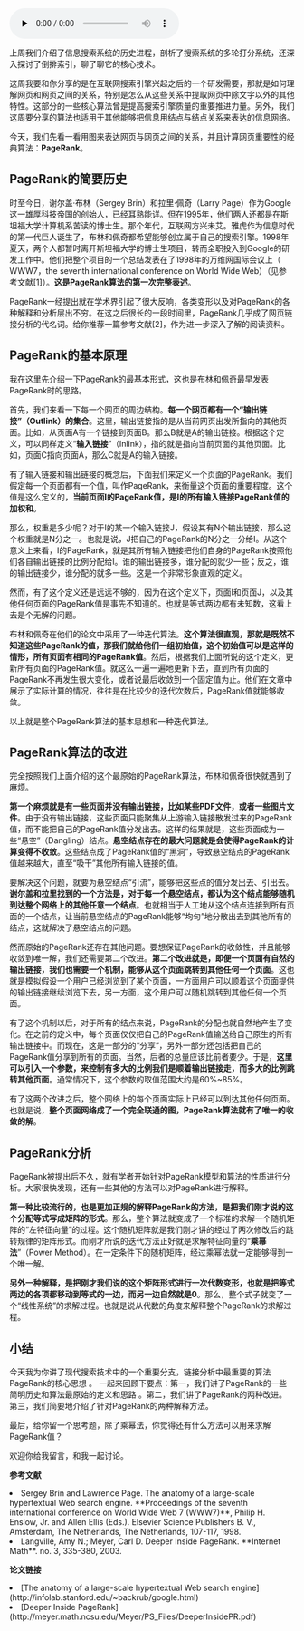 <audio id="audio" title="049 | PageRank算法的核心思想是什么？" controls="" preload="none"><source id="mp3" src="https://static001.geekbang.org/resource/audio/ee/5f/ee0cc874ea06ac9153cb90a8f3befe5f.mp3"></audio>

上周我们介绍了信息搜索系统的历史进程，剖析了搜索系统的多轮打分系统，还深入探讨了倒排索引，聊了聊它的核心技术。

这周我要和你分享的是在互联网搜索引擎兴起之后的一个研发需要，那就是如何理解网页和网页之间的关系，特别是怎么从这些关系中提取网页中除文字以外的其他特性。这部分的一些核心算法曾是提高搜索引擎质量的重要推进力量。另外，我们这周要分享的算法也适用于其他能够把信息用结点与结点关系来表达的信息网络。

今天，我们先看一看用图来表达网页与网页之间的关系，并且计算网页重要性的经典算法：**PageRank**。

## PageRank的简要历史

时至今日，谢尔盖·布林（Sergey Brin）和拉里·佩奇（Larry Page）作为Google这一雄厚科技帝国的创始人，已经耳熟能详。但在1995年，他们两人还都是在斯坦福大学计算机系苦读的博士生。那个年代，互联网方兴未艾。雅虎作为信息时代的第一代巨人诞生了，布林和佩奇都希望能够创立属于自己的搜索引擎。1998年夏天，两个人都暂时离开斯坦福大学的博士生项目，转而全职投入到Google的研发工作中。他们把整个项目的一个总结发表在了1998年的万维网国际会议上（ WWW7，the seventh international conference on World Wide Web）（见参考文献[1]）。**这是PageRank算法的第一次完整表述**。

PageRank一经提出就在学术界引起了很大反响，各类变形以及对PageRank的各种解释和分析层出不穷。在这之后很长的一段时间里，PageRank几乎成了网页链接分析的代名词。给你推荐一篇参考文献[2]，作为进一步深入了解的阅读资料。

## PageRank的基本原理

我在这里先介绍一下PageRank的最基本形式，这也是布林和佩奇最早发表PageRank时的思路。

首先，我们来看一下每一个网页的周边结构。**每一个网页都有一个“输出链接”（Outlink）的集合**。这里，输出链接指的是从当前网页出发所指向的其他页面。比如，从页面A有一个链接到页面B。那么B就是A的输出链接。根据这个定义，可以同样定义“**输入链接**”（Inlink），指的就是指向当前页面的其他页面。比如，页面C指向页面A，那么C就是A的输入链接。

有了输入链接和输出链接的概念后，下面我们来定义一个页面的PageRank。我们假定每一个页面都有一个值，叫作PageRank，来衡量这个页面的重要程度。这个值是这么定义的，**当前页面I的PageRank值，是I的所有输入链接PageRank值的加权和**。

那么，权重是多少呢？对于I的某一个输入链接J，假设其有N个输出链接，那么这个权重就是N分之一。也就是说，J把自己的PageRank的N分之一分给I。从这个意义上来看，I的PageRank，就是其所有输入链接把他们自身的PageRank按照他们各自输出链接的比例分配给I。谁的输出链接多，谁分配的就少一些；反之，谁的输出链接少，谁分配的就多一些。这是一个非常形象直观的定义。

然而，有了这个定义还是远远不够的，因为在这个定义下，页面I和页面J，以及其他任何页面的PageRank值是事先不知道的。也就是等式两边都有未知数，这看上去是个无解的问题。

布林和佩奇在他们的论文中采用了一种迭代算法。**这个算法很直观，那就是既然不知道这些PageRank的值，那我们就给他们一组初始值，这个初始值可以是这样的情形，所有页面有相同的PageRank值**。然后，根据我们上面所说的这个定义，更新所有页面的PageRank值。就这么一遍一遍地更新下去，直到所有页面的PageRank不再发生很大变化，或者说最后收敛到一个固定值为止。他们在文章中展示了实际计算的情况，往往是在比较少的迭代次数后，PageRank值就能够收敛。

以上就是整个PageRank算法的基本思想和一种迭代算法。

## PageRank算法的改进

完全按照我们上面介绍的这个最原始的PageRank算法，布林和佩奇很快就遇到了麻烦。

**第一个麻烦就是有一些页面并没有输出链接，比如某些PDF文件，或者一些图片文件**。由于没有输出链接，这些页面只能聚集从上游输入链接散发过来的PageRank值，而不能把自己的PageRank值分发出去。这样的结果就是，这些页面成为一些“悬空”（Dangling）结点。**悬空结点存在的最大问题就是会使得PageRank的计算变得不收敛**。这些结点成了PageRank值的“黑洞”，导致悬空结点的PageRank值越来越大，直至“吸干”其他所有输入链接的值。

要解决这个问题，就要为悬空结点“引流”，能够把这些点的值分发出去、引出去。**谢尔盖和拉里找到的一个方法是，对于每一个悬空结点，都认为这个结点能够随机到达整个网络上的其他任意一个结点**。也就相当于人工地从这个结点连接到所有页面的一个结点，让当前悬空结点的PageRank能够“均匀”地分散出去到其他所有的结点，这就解决了悬空结点的问题。

然而原始的PageRank还存在其他问题。要想保证PageRank的收敛性，并且能够收敛到唯一解，我们还需要第二个改进。**第二个改进就是，即便一个页面有自然的输出链接，我们也需要一个机制，能够从这个页面跳转到其他任何一个页面**。这也就是模拟假设一个用户已经浏览到了某个页面，一方面用户可以顺着这个页面提供的输出链接继续浏览下去，另一方面，这个用户可以随机跳转到其他任何一个页面。

有了这个机制以后，对于所有的结点来说，PageRank的分配也就自然地产生了变化。在之前的定义中，每个页面仅仅把自己的PageRank值输送给自己原生的所有输出链接中。而现在，这是一部分的“分享”，另外一部分还包括把自己的PageRank值分享到所有的页面。当然，后者的总量应该比前者要少。于是，**这里可以引入一个参数，来控制有多大的比例我们是顺着输出链接走，而多大的比例跳转其他页面**。通常情况下，这个参数的取值范围大约是60%~85%。

有了这两个改进之后，整个网络上的每个页面实际上已经可以到达其他任何页面。也就是说，**整个页面网络成了一个完全联通的图，PageRank算法就有了唯一的收敛的解**。

## PageRank分析

PageRank被提出后不久，就有学者开始针对PageRank模型和算法的性质进行分析。大家很快发现，还有一些其他的方法可以对PageRank进行解释。

**第一种比较流行的，也是更加正规的解释PageRank的方法，是把我们刚才说的这个分配等式写成矩阵的形式**。那么，整个算法就变成了一个标准的求解一个随机矩阵的“左特征向量”的过程。这个随机矩阵就是我们刚才讲的经过了两次修改后的跳转规律的矩阵形式。而刚才所说的迭代方法正好就是求解特征向量的“**乘幂法**”（Power Method）。在一定条件下的随机矩阵，经过乘幂法就一定能够得到一个唯一解。

**另外一种解释，是把刚才我们说的这个矩阵形式进行一次代数变形，也就是把等式两边的各项都移动到等式的一边，而另一边自然就是0**。那么，整个式子就变了一个“线性系统”的求解过程。也就是说从代数的角度来解释整个PageRank的求解过程。

## 小结

今天我为你讲了现代搜索技术中的一个重要分支，链接分析中最重要的算法PageRank的核心思想 。 一起来回顾下要点：第一，我们讲了PageRank的一些简明历史和算法最原始的定义和思路 。第二，我们讲了PageRank的两种改进。第三，我们简要地介绍了针对PageRank的两种解释方法。

最后，给你留一个思考题，除了乘幂法，你觉得还有什么方法可以用来求解PageRank值？

欢迎你给我留言，和我一起讨论。

**参考文献**

<li>
Sergey Brin and Lawrence Page. The anatomy of a large-scale hypertextual Web search engine. **Proceedings of the seventh international conference on World Wide Web 7 (WWW7)**, Philip H. Enslow, Jr. and Allen Ellis (Eds.). Elsevier Science Publishers B. V., Amsterdam, The Netherlands, The Netherlands, 107-117, 1998.
</li>
<li>
Langville, Amy N.; Meyer, Carl D. Deeper Inside PageRank. **Internet Math**. no. 3, 335-380, 2003.
</li>

**论文链接**

<li>
[The anatomy of a large-scale hypertextual Web search engine](http://infolab.stanford.edu/~backrub/google.html)
</li>
<li>
[Deeper Inside PageRank](http://meyer.math.ncsu.edu/Meyer/PS_Files/DeeperInsidePR.pdf)
</li>


